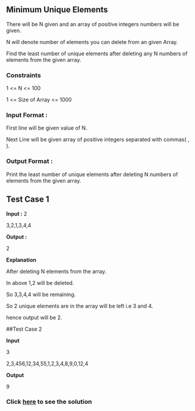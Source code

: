 ## Minimum Unique Elements

There will be N given and an array of positive integers numbers will be given.

N will denote number of elements you can delete from an given Array.

Find the least number of unique elements after deleting any N numbers of elements from the given array.

### Constraints

1 <= N <= 100

1 <= Size of Array <= 1000

### Input Format :

First line will be given value of N.

Next Line will be given array of positive integers separated with commas( , ).

### Output Format :

Print the least number of unique elements after deleting N numbers of elements from the given array.

## Test Case 1

**Input :**
2 

3,2,1,3,4,4

**Output :** 

2

**Explanation**

After deleting N elements from the array.  

In above 1,2 will be deleted.

So 3,3,4,4 will be remaining.

So 2 unique elements are in the array will be left i.e 3 and 4.

hence output will be 2.

##Test Case 2

**Input**

3

2,3,456,12,34,55,1,2,3,4,8,9,0,12,4

**Output**

9


### Click [here](./Solutions/MinimumUniqueElements.java) to see the solution


